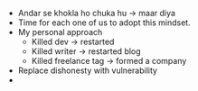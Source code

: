 - Andar se khokla ho chuka hu -> maar diya
- Time for each one of us to adopt this mindset.
- My personal approach
	- Killed dev -> restarted
	- Killed writer -> restarted blog
	- Killed freelance tag -> formed a company
- Replace dishonesty with vulnerability
-